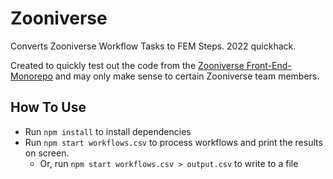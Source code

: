 # Zooniverse

Converts Zooniverse Workflow Tasks to FEM Steps. 2022 quickhack.

Created to quickly test out the code from the [Zooniverse Front-End-Monorepo](https://github.com/zooniverse/front-end-monorepo)
and may only make sense to certain Zooniverse team members.

## How To Use

- Run `npm install` to install dependencies
- Run `npm start workflows.csv` to process workflows and print the results on
  screen.
  - Or, run `npm start workflows.csv > output.csv` to write to a file

